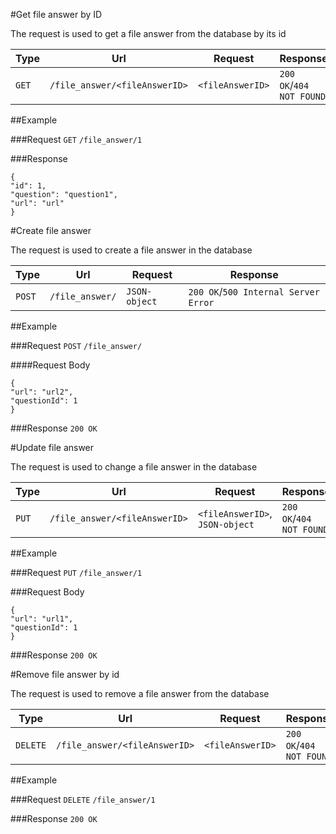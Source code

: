 #Get file answer by ID

The request is used to get a file answer from the database by its id

Type | Url | Request | Response
---- | --- | ------- | --------
`GET` | `/file_answer/<fileAnswerID>`| `<fileAnswerID>` | `200 OK`/`404 NOT FOUND`

##Example

###Request
`GET` `/file_answer/1`

###Response
```
{
"id": 1,
"question": "question1",
"url": "url"
}
```

#Create file answer

The request is used to create a file answer in the database

Type | Url | Request | Response
---- | --- | ------- | --------
`POST` | `/file_answer/`| `JSON-object` | `200 OK`/`500 Internal Server Error`

##Example

###Request
`POST` `/file_answer/`

####Request Body
```
{
"url": "url2",
"questionId": 1
}
```

###Response
`200 OK`

#Update file answer

The request is used to change a file answer in the database

Type | Url | Request | Response
---- | --- | ------- | --------
`PUT` | `/file_answer/<fileAnswerID>`| `<fileAnswerID>`, `JSON-object` | `200 OK`/`404 NOT FOUND`

##Example

###Request
`PUT` `/file_answer/1`

###Request Body
```
{
"url": "url1",
"questionId": 1
}
```

###Response
`200 OK`

#Remove file answer by id

The request is used to remove a file answer from the database

Type | Url | Request | Response
---- | --- | ------- | --------
`DELETE` | `/file_answer/<fileAnswerID>`| `<fileAnswerID>` | `200 OK`/`404 NOT FOUND`

##Example

###Request
`DELETE` `/file_answer/1`

###Response
`200 OK`